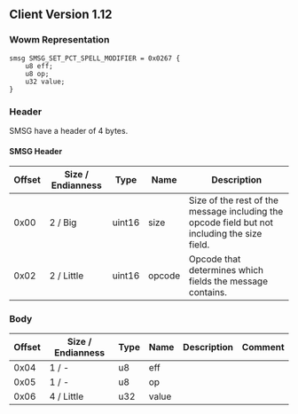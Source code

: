 ## Client Version 1.12

### Wowm Representation
```rust,ignore
smsg SMSG_SET_PCT_SPELL_MODIFIER = 0x0267 {
    u8 eff;
    u8 op;
    u32 value;
}
```
### Header
SMSG have a header of 4 bytes.

#### SMSG Header
| Offset | Size / Endianness | Type   | Name   | Description |
| ------ | ----------------- | ------ | ------ | ----------- |
| 0x00   | 2 / Big           | uint16 | size   | Size of the rest of the message including the opcode field but not including the size field.|
| 0x02   | 2 / Little        | uint16 | opcode | Opcode that determines which fields the message contains.|
### Body
| Offset | Size / Endianness | Type | Name | Description | Comment |
| ------ | ----------------- | ---- | ---- | ----------- | ------- |
| 0x04 | 1 / - | u8 | eff |  |  |
| 0x05 | 1 / - | u8 | op |  |  |
| 0x06 | 4 / Little | u32 | value |  |  |
